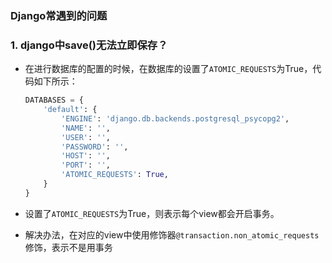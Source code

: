 ### Django常遇到的问题

### 1. django中save()无法立即保存？

* 在进行数据库的配置的时候，在数据库的设置了`ATOMIC_REQUESTS`为True，代码如下所示：

  ```python
  DATABASES = {
      'default': {
          'ENGINE': 'django.db.backends.postgresql_psycopg2',
          'NAME': '',
          'USER': '',
          'PASSWORD': '',
          'HOST': '',
          'PORT': '',
          'ATOMIC_REQUESTS': True,
      }
  }
  ```

*  设置了`ATOMIC_REQUESTS`为True，则表示每个view都会开启事务。

*  解决办法，在对应的view中使用修饰器`@transaction.non_atomic_requests` 修饰，表示不是用事务

